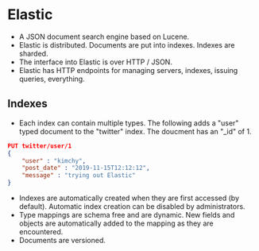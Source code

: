 # Elastic

* A JSON document search engine based on Lucene.
* Elastic is distributed. Documents are put into indexes. Indexes are sharded.
* The interface into Elastic is over HTTP / JSON.
* Elastic has HTTP endpoints for managing servers, indexes, issuing queries,
  everything.

## Indexes

* Each index can contain multiple types. The following adds a "user" typed
  document to the "twitter" index. The doucment has an "_id" of 1.

```json
PUT twitter/user/1
{
    "user" : "kimchy",
    "post_date" : "2019-11-15T12:12:12",
    "message" : "trying out Elastic"
}

```

* Indexes are automatically created when they are first accessed (by default).
  Automatic index creation can be disabled by administrators.
* Type mappings are schema free and are dynamic. New fields and objects are
  automatically added to the mapping as they are encountered.
* Documents are versioned.